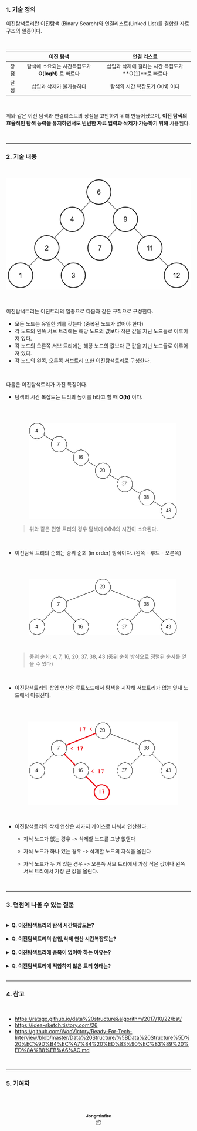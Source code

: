 <br />

### 1. 기술 정의

이진탐색트리란 이진탐색 (Binary Search)와 연결리스트(Linked List)를 결합한 자료구조의 일종이다.

<br />

|      |                     이진 탐색                      |                     연결 리스트                      |
| :--: | :------------------------------------------------: | :--------------------------------------------------: |
| 장점 | 탐색에 소요되는 시간복잡도가 **O(logN)** 로 빠르다 | 삽입과 삭제에 걸리는 시간 복잡도가 **O(1)**로 빠르다 |
| 단점 |              삽입과 삭제가 불가능하다              |            탐색의 시간 복잡도가 O(N) 이다            |

<br />

위와 같은 이진 탐색과 연결리스트의 장점을 고안하기 위해 만들어졌으며, **이진 탐색의 효율적인 탐색 능력을 유지하면서도 빈번한 자료 입력과 삭제가 가능하기 위해** 사용된다.

<br />

---

### 2. 기술 내용

<br />

<p align="center">
	<img src="./img/Binary-Search-Tree.png" alt="binary search" />
</p>

<br />

<p>이진탐색트리는 이진트리의 일종으로 다음과 같은 규칙으로 구성한다.</p>

-   모든 노드는 유일한 키를 갖는다 (중복된 노드가 없어야 한다)
-   각 노드의 왼쪽 서브 트리에는 해당 노드의 값보다 작은 값을 지닌 노드들로 이루어져 있다.
-   각 노드의 오른쪽 서브 트리에는 해당 노드의 값보다 큰 값을 지닌 노드들로 이루어져 있다.
-   각 노드의 왼쪽, 오른쪽 서브트리 또한 이진탐색트리로 구성한다.

<br />

<p>다음은 이진탐색트리가 가진 특징이다.</p>

-   탐색의 시간 복잡도는 트리의 높이를 h라고 할 때 **O(h)** 이다.

    <br />
    <br />
    <p align="center">
    	<img src="./img/degenerated-tree.png" />
    </p>

    > 위와 같은 편향 트리의 경우 탐색에 O(N)의 시간이 소요된다.

    <br />

-   이진탐색 트리의 순회는 중위 순회 (in order) 방식이다. (왼쪽 - 루트 - 오른쪽)

    <br />
    <br />
    <p align="center">
    	<img src="./img/Binary-Search-Inorder.png" />
    </p>
    <br />

    > 중위 순회: 4, 7, 16, 20, 37, 38, 43 (중위 순회 방식으로 정렬된 순서를 얻을 수 있다)

    <br />

-   이진탐색트리의 삽입 연산은 루트노드에서 탐색을 시작해 서브트리가 없는 잎새 노드에서 이뤄진다.

    <br />
    <br />
    <p align="center">
    	<img src="./img/Binary-Search-Insert.png" />
    </p>
    <br />

-   이진탐색트리의 삭제 연산은 세가지 케이스로 나눠서 연산한다.

    -   자식 노드가 없는 경우 -> 삭제할 노드를 그냥 없앤다

    -   자식 노드가 하나 있는 경우 -> 삭제할 노드의 자식을 올린다

    -   자식 노드가 두 개 있는 경우 -> 오른쪽 서브 트리에서 가장 작은 값이나 왼쪽 서브 트리에서 가장 큰 값을 올린다.

    <br />

---

### 3. 면접에 나올 수 있는 질문

<br />

<details>
<summary><strong> Q. 이진탐색트리의 탐색 시간복잡도는?</strong></summary>
<div markdown="1">
<br/>

> A. 트리의 높이를 h라고 할 때 **O(h)**이다. 노드의 개수 N이 주어졌을 때 균등 트리 일 경우 O(logN) 이며 편향 트리일 경우 최악의 경우 O(N)이다.

</div>
</details>

<br />

<details>
<summary><strong> Q. 이진탐색트리의 삽입,삭제 연산 시간복잡도는?</strong></summary>
<div markdown="1">
<br/>

> A. 이진탐색트리의 삽입과 삭제 연산은 탐색이후 이루어지기 때문에 탐색에 필요한 O(h)이 소요되며 연결리스트를 사용하므로 입력과 삭제에는 O(1)이 사용된다. <br/> <br/> 따라서 총 소요되는 시간 복잡도는 **O(h)**이며 최악의 경우 탐색과 동일하게 O(N)이 소요된다.

</div>
</details>

<br />

<details>
<summary><strong> Q. 이진탐색트리에 중복이 없어야 하는 이유는? </strong></summary>
<div markdown="1">
<br/>

> A. 이진탐색트리는 검색을 목적으로 하는 자료구조이기 때문에 트리에 중복노드를 허용한다면 검색 속도에 영향을 끼칠 수 있기 때문이다.

</div>
</details>

<br />

<details>
<summary><strong> Q. 이진탐색트리에 적합하지 않은 트리 형태는? </strong></summary>
<div markdown="1">
<br/>

> A. 이진탐색트리는 검색,삽입,삭제에 O(h)이 소요되기 때문에 한쪽 방향으로 노드가 집중된 편향트리에서는 효율적이지 않다.

</div>
</details>

<br />

---

### 4. 참고

<br />

-   https://ratsgo.github.io/data%20structure&algorithm/2017/10/22/bst/
-   https://idea-sketch.tistory.com/26
-   https://github.com/WooVictory/Ready-For-Tech-Interview/blob/master/Data%20Structure/%5BData%20Structure%5D%20%EC%9D%B4%EC%A7%84%20%ED%83%90%EC%83%89%20%ED%8A%B8%EB%A6%AC.md

<br />

---

### 5. 기여자

<br />

<p align="center">
	<a href="http://jongminfire.dev">
		<img src="https://avatars.githubusercontent.com/u/51112542?v=4?s=100" width="100px;" alt="" />
		<br />
		<sub>
			<b>Jongminfire</b>
		</sub>
	</a>
	<br />
	<a href="#platform-Jongminfire" title="Packaging/porting to new platform">
		📦
	</a>
</p>
